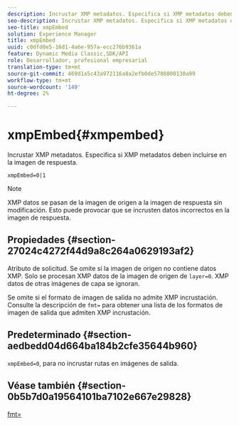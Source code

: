 ```yaml
---
description: Incrustar XMP metadatos. Especifica si XMP metadatos deben incluirse en la imagen de respuesta.
seo-description: Incrustar XMP metadatos. Especifica si XMP metadatos deben incluirse en la imagen de respuesta.
seo-title: xmpEmbed
solution: Experience Manager
title: xmpEmbed
uuid: c0dfd0e5-16d1-4a6e-957a-ecc276b9361a
feature: Dynamic Media Classic,SDK/API
role: Desarrollador, profesional empresarial
translation-type: tm+mt
source-git-commit: 469d1a5c43a972116a8a2efb0de5708800130a99
workflow-type: tm+mt
source-wordcount: '149'
ht-degree: 2%

---
```



# xmpEmbed{#xmpembed}

Incrustar XMP metadatos. Especifica si XMP metadatos deben incluirse en la imagen de respuesta.

`xmpEmbed=0|1`

>[!NOTE]
>
>XMP datos se pasan de la imagen de origen a la imagen de respuesta sin modificación. Esto puede provocar que se incrusten datos incorrectos en la imagen de respuesta.

## Propiedades {#section-27024c4272f44d9a8c264a0629193af2}

Atributo de solicitud. Se omite si la imagen de origen no contiene datos XMP. Solo se procesan XMP datos de la imagen de origen de `layer=0`. XMP datos de otras imágenes de capa se ignoran.

Se omite si el formato de imagen de salida no admite XMP incrustación. Consulte la descripción de `fmt=` para obtener una lista de los formatos de imagen de salida que admiten XMP incrustación.

## Predeterminado {#section-aedbedd04d664ba184b2cfe35644b960}

`xmpEmbed=0`, para no incrustar rutas en imágenes de salida.

## Véase también {#section-0b5b7d0a19564101ba7102e667e29828}

[fmt=](../../../../../is-api/http-ref/image-serving-api-ref/c-http-protocol-reference/c-command-reference/r-is-http-fmt.md#reference-cdf10043423b45ba9fe15157fb3ae37a)
